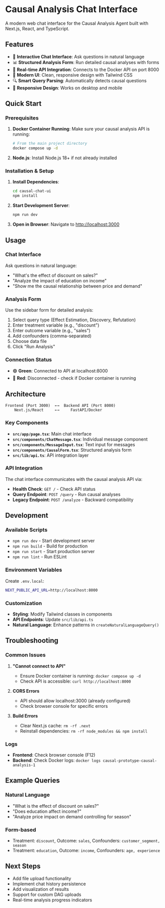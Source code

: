 # Causal Analysis Chat Interface

A modern web chat interface for the Causal Analysis Agent built with Next.js, React, and TypeScript.

## Features

- 💬 **Interactive Chat Interface**: Ask questions in natural language
- 📊 **Structured Analysis Form**: Run detailed causal analyses with forms
- 🔄 **Real-time API Integration**: Connects to the Docker API on port 8000
- 🎨 **Modern UI**: Clean, responsive design with Tailwind CSS
- 🔍 **Smart Query Parsing**: Automatically detects causal questions
- 📱 **Responsive Design**: Works on desktop and mobile

## Quick Start

### Prerequisites

1. **Docker Container Running**: Make sure your causal analysis API is running:
   ```bash
   # From the main project directory
   docker compose up -d
   ```

2. **Node.js**: Install Node.js 18+ if not already installed

### Installation & Setup

1. **Install Dependencies**:
   ```bash
   cd causal-chat-ui
   npm install
   ```

2. **Start Development Server**:
   ```bash
   npm run dev
   ```

3. **Open in Browser**:
   Navigate to [http://localhost:3000](http://localhost:3000)

## Usage

### Chat Interface

Ask questions in natural language:
- "What's the effect of discount on sales?"
- "Analyze the impact of education on income"
- "Show me the causal relationship between price and demand"

### Analysis Form

Use the sidebar form for detailed analysis:
1. Select query type (Effect Estimation, Discovery, Refutation)
2. Enter treatment variable (e.g., "discount")
3. Enter outcome variable (e.g., "sales")
4. Add confounders (comma-separated)
5. Choose data file
6. Click "Run Analysis"

### Connection Status

- 🟢 **Green**: Connected to API at localhost:8000
- 🔴 **Red**: Disconnected - check if Docker container is running

## Architecture

```
Frontend (Port 3000)  ←→  Backend API (Port 8000)
    Next.js/React     ←→     FastAPI/Docker
```

### Key Components

- **`src/app/page.tsx`**: Main chat interface
- **`src/components/ChatMessage.tsx`**: Individual message component  
- **`src/components/MessageInput.tsx`**: Text input for messages
- **`src/components/CausalForm.tsx`**: Structured analysis form
- **`src/lib/api.ts`**: API integration layer

### API Integration

The chat interface communicates with the causal analysis API via:
- **Health Check**: `GET /` - Check API status
- **Query Endpoint**: `POST /query` - Run causal analyses
- **Legacy Endpoint**: `POST /analyze` - Backward compatibility

## Development

### Available Scripts

- `npm run dev` - Start development server
- `npm run build` - Build for production
- `npm run start` - Start production server
- `npm run lint` - Run ESLint

### Environment Variables

Create `.env.local`:
```bash
NEXT_PUBLIC_API_URL=http://localhost:8000
```

### Customization

- **Styling**: Modify Tailwind classes in components
- **API Endpoints**: Update `src/lib/api.ts`
- **Natural Language**: Enhance patterns in `createNaturalLanguageQuery()`

## Troubleshooting

### Common Issues

1. **"Cannot connect to API"**
   - Ensure Docker container is running: `docker compose up -d`
   - Check API is accessible: `curl http://localhost:8000`

2. **CORS Errors**
   - API should allow localhost:3000 (already configured)
   - Check browser console for specific errors

3. **Build Errors**
   - Clear Next.js cache: `rm -rf .next`
   - Reinstall dependencies: `rm -rf node_modules && npm install`

### Logs

- **Frontend**: Check browser console (F12)
- **Backend**: Check Docker logs: `docker logs causal-prototype-causal-analysis-1`

## Example Queries

### Natural Language
- "What is the effect of discount on sales?"
- "Does education affect income?"
- "Analyze price impact on demand controlling for season"

### Form-based
- Treatment: `discount`, Outcome: `sales`, Confounders: `customer_segment, season`
- Treatment: `education`, Outcome: `income`, Confounders: `age, experience`

## Next Steps

- Add file upload functionality
- Implement chat history persistence
- Add visualization of results
- Support for custom DAG uploads
- Real-time analysis progress indicators